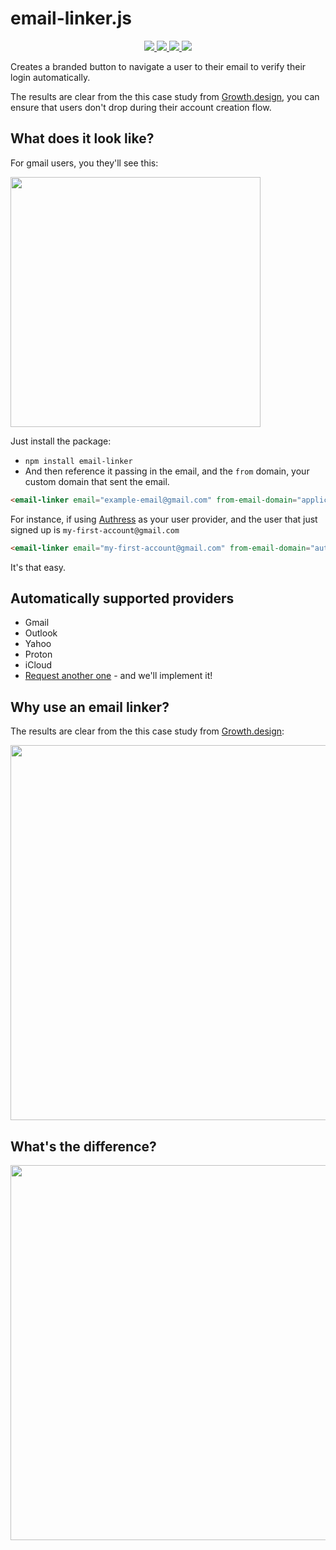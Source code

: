 # email-linker.js
<p align="center">
    <a href="./LICENSE" alt="apache 2.0 license">
      <img src="https://img.shields.io/badge/license-Apache%202.0-blue.svg">
    </a>
    <a href="https://badge.fury.io/js/email-linker" alt="npm version">
        <img src="https://badge.fury.io/js/email-linker.svg">
    </a>
    <a href="https://badge.fury.io/js/email-linker" alt="npm version">
      <img src="https://badgen.net/bundlephobia/minzip/email-linker?color=green">
    </a>
    <a href="https://www.webcomponents.org/element/email-linker" alt="published on webcomponents.org">
        <img src="https://img.shields.io/badge/webcomponents.org-Email%20Linker-blue.svg?style=social">
    </a>
</p>

Creates a branded button to navigate a user to their email to verify their login automatically.

The results are clear from the this case study from [Growth.design](https://growth.design/sniper-link#experiment-result), you can ensure that users don't drop during their account creation flow.

## What does it look like?
For gmail users, you they'll see this:

<img src="https://user-images.githubusercontent.com/5056218/206877156-b7c2df3f-2ec1-4169-bb03-2f58f015f153.png" width="400">

Just install the package:

* `npm install email-linker`
* And then reference it passing in the email, and the `from` domain, your custom domain that sent the email.

```html
<email-linker email="example-email@gmail.com" from-email-domain="application.custom-domain.com" />
```

For instance, if using [Authress](https://authress.io) as your user provider, and the user that just signed up is `my-first-account@gmail.com`

```html
<email-linker email="my-first-account@gmail.com" from-email-domain="authress.io"></email-linker>
```

It's that easy.

## Automatically supported providers
* Gmail
* Outlook
* Yahoo
* Proton
* iCloud
* [Request another one](https://github.com/Rhosys/email-linker/issues) - and we'll implement it!


## Why use an email linker?

The results are clear from the this case study from [Growth.design](https://growth.design/sniper-link#experiment-result):

<img src="https://user-images.githubusercontent.com/5056218/206877116-3330761d-3600-4490-8642-3e2c3d5fe434.gif" width="600">

## What's the difference?

<img src="https://growth.design/_next/image?url=%2F_next%2Fstatic%2Fmedia%2Fsniper-link-ab-test-experiment.3bb49b89.png&w=3840&q=75" width="600">


